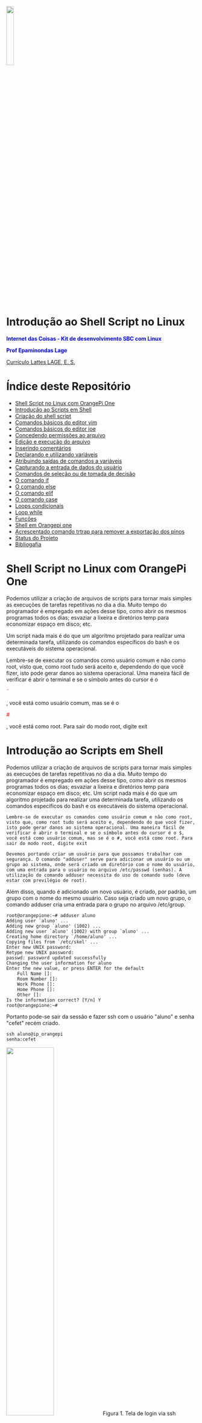 <td style="width: 20%;"><img src="/img/Logo_CEFET-MG.png" width="20%" /></td>

# Introdução ao Shell Script no Linux
<p><strong><span style="color: #0000ff;">Internet das Coisas - Kit de desenvolvimento SBC com Linux</span></strong></p>
<p><strong><span style="color: #0000ff;">Prof Epaminondas Lage</span></strong></p>
<a href="http://lattes.cnpq.br/7787341723868111"> Currículo Lattes LAGE, E. S.</a> 

# Índice deste Repositório

* [Shell Script no Linux com OrangePi One](#Shell-Script-no-Linux-com-OrangePi-One)
* [Introdução ao Scripts em Shell](#Introdução-ao-Scripts-em-Shell)
* [Criação do shell script](#Criação-do-shell-script)
* [Comandos básicos do editor vim](#Comandos-básicos-do-editor-vim)
* [Comandos básicos do editor joe](#Comandos-básicos-do-editor-joe)
* [Concedendo permissões ao arquivo](#Concedendo-permissões-ao-arquivo)
* [Edição e execução do arquivo](#Edição-e-execução-do-arquivo)
* [Inserindo comentários](#Inserindo-comentários)
* [Declarando e utilizando variáveis](#Declarando-e-utilizando-variáveis)
* [Atribuindo saídas de comandos a variáveis](#Atribuindo-saídas-de-comandos-a-variáveis)
* [Capturando a entrada de dados do usuário](#Capturando-a-entrada-de-dados-do-usuário)
* [Comandos de seleção ou de tomada de decisão](#Comandos-de-seleção-ou-de-tomada-de-decisão)
* [O comando if](#o-comando-if)
* [O comando else](#o-comando-else)
* [O comando elif](#O-comando-elif)
* [O comando case](#O-comando-case)
* [Loops condicionais](#Loops-condicionais)
* [Loop while](#Loop-while)
* [Funções](#Funções)
* [Shell em Orangepi one](#Shell-em-Orangepi-one)
* [Acrescentado comando trtrap para remover a exportação dos pinos](#Acrescentado-comando-trtrap-para-remover-a-exportação-dos-pinos)
* [Status do Projeto](#Status-do-Projeto)
* [Bibliogafia](#Bibliogafia)


# Shell Script no Linux com OrangePi One
          	
Podemos utilizar a criação de arquivos de scripts para tornar mais simples as execuções de tarefas repetitivas no dia a dia. Muito tempo do programador é empregado em ações desse tipo, como abrir os mesmos programas todos os dias; esvaziar a lixeira e diretórios temp para economizar espaço em disco; etc.

Um script nada mais é do que um algoritmo projetado para realizar uma determinada tarefa, utilizando os comandos específicos do bash e os executáveis do sistema operacional.

Lembre-se de executar os comandos como usuário comum e não como root, visto que, como root tudo será aceito e, dependendo do que você fizer, isto pode gerar danos ao sistema operacional. Uma maneira fácil de verificar é abrir o terminal e se o símbolo antes do cursor é o <p><span style="color: #ff0000;">&tilde;</span></p>, você está como usuário comum, mas se é o <p><span style="color: #ff0000;">#</span></p>, você está como root. Para sair do modo root, digite exit

# Introdução ao Scripts em Shell

Podemos utilizar a criação de arquivos de scripts para tornar mais simples as execuções de tarefas repetitivas no dia a dia. Muito tempo do programador é empregado em ações desse tipo, como abrir os mesmos programas todos os dias; esvaziar a lixeira e diretórios temp para economizar espaço em disco; etc.
Um script nada mais é do que um algoritmo projetado para realizar uma determinada tarefa, utilizando os comandos específicos do bash e os executáveis do sistema operacional.

    Lembre-se de executar os comandos como usuário comum e não como root, visto que, como root tudo será aceito e, dependendo do que você fizer, isto pode gerar danos ao sistema operacional. Uma maneira fácil de verificar é abrir o terminal e se o símbolo antes do cursor é o $, você está como usuário comum, mas se é o #, você está como root. Para sair do modo root, digite exit
    
    Devemos portando criar um usuário para que possamos trabalhar com segurança. O comando "adduser" serve para adicionar um usuário ou um grupo ao sistema, onde será criado um diretório com o nome do usuário, com uma entrada para o usuário no arquivo /etc/passwd (senhas). A utilização do comando adduser necessita do uso do comando sudo (deve estar com previlégio de root).
    
Além disso, quando é adicionado um novo usuário, é criado, por padrão, um grupo com o nome do mesmo usuário. Caso seja criado um novo grupo, o comando adduser cria uma entrada para o grupo no arquivo /etc/group. 
    
    root@orangepione:~# adduser aluno
	Adding user `aluno' ...
	Adding new group `aluno' (1002) ...
	Adding new user `aluno' (1002) with group `aluno' ...
	Creating home directory `/home/aluno' ...
	Copying files from `/etc/skel' ...
	Enter new UNIX password: 
	Retype new UNIX password: 
	passwd: password updated successfully
	Changing the user information for aluno
	Enter the new value, or press ENTER for the default
		Full Name []: 
		Room Number []: 
		Work Phone []: 
		Home Phone []: 
		Other []: 
	Is the information correct? [Y/n] Y
	root@orangepione:~# 

Portanto pode-se sair da sessão e fazer ssh com o usuário "aluno"  e senha "cefet" recém criado.

	ssh aluno@ip_orangepi
	senha:cefet

<td style="width: 50%;"><img src="/img/epaminondaslage_ssh_aluno.png" width="50%" /></td>
Figura 1. Tela de login via ssh

# Criação do shell script

Em primeiro lugar precisaremos de um arquivo para escrever o nosso script. Podemos fazer isso via terminal ou via modo gráfico, sendo que, no último caso, basta apenas clicar com o botão direito do mouse em um diretório desejado e escolher criar novo arquivo de texto ou criar novo documento.

Para criar um arquivo via terminal, basta abrir o mesmo e digitar vi exemplo1.sh, também podemos digitar touch exemplo1.sh

O comando vi cria e abre um arquivo para leitura/escrita no terminal, enquanto o comando touch cria um arquivo, mas não o abre. Posteriormente é possível abri-lo com um editor de sua preferência.

# Comandos básicos do editor vim

<td style="width: 50%;"><img src="/img/vi_comandos-1.png" width="80%" /></td>
 Figura 2. Comandos Básicos do Vim
 
 <td style="width: 50%;"><img src="/img/vim.png" width="50%" /></td>
 Figura 3. Tela de help do Vim
 
# Comandos básicos do editor joe

Caso o SO Linux não tenha o  joe instalado, é necessário dar o comando abaixo para instalar o editor de textos. 

	apt install joe
	
<td style="width: 50%;"><img src="/img/editor Joe.png" width="50%" /></td>	
Figura 4. Tela do Editor Joe
 
# Concedendo permissões ao arquivo

Para editar o arquivo, precisamos dar permissão de escrita a ele.

Para a primeira alternativa, em que o vi abriu direto o arquivo, precisamos pressionar ESC para editá-lo, assim, ao se fazer isso, o caractere : aparece, então digite 

	!chmod777%

Para a segunda alternativa, em que o touch não abriu o arquivo criado, basta digitar: 
	
	chmod 777 exemplo1.sh.

O chmod é utilizado para setar permissões em arquivos e diretórios. O valor 777 concede todos os direitos (read, write, execute) para o usuário, o grupo e os outros. Ao invés de 777, outro modo de fazer isso é digitando +rwx.

O caractere ! força o vi a executar o que está sendo pedido (no caso, executar o chmod). 
O caractere % faz referência ao arquivo atual. Pode-se também, ao invés de utilizá-lo, fornecer o nome do arquivo.

# Edição e execução do arquivo

Utilizaremos o vi, no terminal, mas você pode escolher qualquer outro editor, gráfico ou não.

Abra o arquivo com o comando vi exemplo1.sh, com o vi você precisa digitar i para colocá-lo no modo de inserção.

Um shell script começa (mas não necessariamente) definindo qual o interpretador de comandos que será utilizado para interpretar e executar o script. Existem outros além do bash, como o sh, o ksh e o csh. 

	#!/bin/SHELL_ATUAL

<td style="width: 50%;"><img src="/img/bash.png" width="50%" /></td>

Figura 5. Execução do código bash 

Como vemos na Figura 1, a primeira linha de um shell script define qual o interpretador de comandos será utilizado.

Note que utilizamos o path completo de onde se encontra o shell, no caso, no diretório /bin/.

Após isso, é hora de iniciarmos o nosso script. O exemplo imprimirá na tela algumas informações sobre o usuário e o computador, conforme o código da Listagem 1.

	#!/bin/bash
	echo "Seu nome de usuário é:"
	whoami
	echo "Info de hora atual e tempo que o computador está ligado:"
	uptime
	echo "O script está executando do diretório:"
	pwd 

Listagem 1. Código do exemplo1.sh

Este código nos fornece algumas informações sobre o usuário, algumas informações da máquina e sobre o local de armazenamento do nosso script.

Para salvarmos o arquivo digitamos ESC e depois “:wq” para gravar as alterações e sair.

Para executar o script, há alguns pontos a considerar:

* Se você tiver salvo o seu arquivo no diretório atual, basta executá-lo digitando no prompt: ./exemplo1.sh
* Se você tiver salvo o seu arquivo em outro diretório qualquer, você precisará informar o path completo até ele. Considerando que ele esteja em /tmp/scripts: /tmp/scripts/exemplo1.sh
* O comando echo exibe na tela a string entre aspas duplas. Caso você não queira que ela fique entre aspas duplas, simplesmente não as forneça no comando echo; 
* O comando whoami exibe o usuário logado no sistema;
* O comando uptime exibe a hora atual, o tempo decorrido desde que o computador foi ligado, o número de usuários logados e uma média do número de processos carregados nos últimos um, cinco e 15 minutos;
* O comando pwd exibe o diretório no qual o arquivo está rodando.
* Toda string que contiver espaços deve estar entre aspas duplas.

# Inserindo comentários

Comentários em códigos são muito importantes. Explicar o que está sendo feito e dar informações sobre o funcionamento do código permite ao desenvolvedor economizar tempo para entendê-lo. 

Para inserir comentários no seu script, basta iniciar a linha com o caractere #, como no código da Listagem 2 e execução na Figura 2.

	#!/bin/bash
	#Este é um comentário
	#Este é outro comentário
 	echo "Este script contém comentários."

Listagem 2. Shell script com comentários

<td style="width: 50%;"><img src="/img/listagem2.jpg" width="50%" /></td>
Figura 6. Saída da execução do código da Listagem 2 

Como pode ser observado, os comentários não são processados, portanto, não aparecem para o usuário.

# Declarando e utilizando variáveis

Uma variável é um label (nome) que armazena um valor para ser utilizado posteriormente no código. Seu uso evita repetições de valores por parte do programador e torna o código mais informativo e limpo. 

A linguagem do shell não é tipada, ou seja, pode-se armazenar qualquer tipo de valor em uma variável, desde strings a números.

Para declará-las basta seguir a sintaxe nome_da_variavel=valor onde:
	* nome_da_variavel: sequência de caracteres que deve começar por qualquer letra maiúscula ou minúscula ou underscore (_);
	* valor: qualquer dado que deva ser valorado à variável.

Nota: Observe que não deve haver espaços entre o sinal de igual e o nome e o valor da variável.

Para utilizarmos o valor da variável coloca-se o $ (cifrão) na frente de seu nome, como mostra o exemplo da Listagem 3.

	#!/bin/bash
	site=www.devmedia.com.br
	meu_numero_favorito=22
	_cidade=”Belo Horizonte”
	echo “Um ótimo site para você aprender a programar e se manter atualizado é: $site”
	echo “Meu número favorito é: $meu_numero_favorito”
	echo “Minha cidade natal é: $_cidade”

Listagem 3. Declarando e utilizando variáveis

Agora, se você deseja printar o nome da própria variável, basta colocar uma barra invertida \ antes do $, assim, ela nega o caractere seguinte e normalmente é utilizada para caracteres de scape (ou seja, caracteres que já tem uma função específica, mas que você deseja somente utilizar em um nome ou valor, sem executá-los). 
Vejamos um exemplo na Listagem 4.

	#!/bin/bash
	nome=fernanda
	echo “O nome da variável é \$nome”

Listagem 4. Printando o nome de uma variável ao invés de seu conteúdo

# Atribuindo saídas de comandos a variáveis

É possível armazenar o resultado de um comando em uma variável. Isso é muito útil em situações em que se usará este resultado em mais de um lugar ao longo do script.
Há duas sintaxes para isso:

	* nome_da_variavel=$(comando)
	* nome_da_variavel=`comando`

Você pode escolher a que melhor lhe agrada ou empregar as duas nos seus scripts.

O próximo exemplo lista as informações relativas a todos os discos e partições do sistema:

	#!/bin/bash
	system_info=`df -h` # Também poderia ser system_info=$(df -h)
	echo “$system_info”

Veja que o comando df-h executará e a sua saída (resultado dessa execução) será armazenada na variável system_info.

# Capturando a entrada de dados do usuário

Pode ser que o seu script precise interagir com o usuário, pedindo para ele fornecer algum dado de entrada para processamento. Neste caso, é necessário que se leia o que o usuário digitou e isso é feito através do seguinte comando readnome_da_variavel_para_armazenar_o_valor_a_ser_lido
Vejamos o exemplo da Listagem 5.

	#!/bin/bash
	echo “Qual o nome de uma de suas músicas favoritas?”
	read nome_musica;
	echo “Você gosta de ouvir $nome_musica!”

Listagem 5. Utilizando o comando read para ler entrada do usuário

# Comandos de seleção ou de tomada de decisão

## O comando if

Na maioria das vezes precisamos seguir um determinado fluxo de execução baseado em alguma decisão tomada pelo usuário ou outro sistema que esteja utilizando o nosso. O comando mais simples que permite isso é o condicional, que tem a seguinte sintaxe:

	if [ CONDICAO ];
	then
	  AÇÕES
	Fi

Listagem 1. NOME

Onde: 

* CONDICAO: teste que, se verdadeiro, passará o controle para o bloco dentro do then;
* AÇÕES: comandos a serem executados se o resultado de CONDICAO for verdadeiro.

Nota: É muito comum o desenvolvedor esquecer de fechar o if. Lembre-se sempre que, para cada if aberto, você precisa fechá-lo com o fi.
Nota: Lembre-se que, se utilizar o [, você deve fechá-lo com o ], e deixando sempre espaços ao redor. Isso é muito importante, pois eles são um “atalho” para o comando 'test'. Isso significa que, alternativamente, você poderia querer não utilizar os colchetes: 

	if test CONDICAO;
	then
	     AÇÕES
	Fi

Mas normalmente se utiliza os colchetes por ser mais compacto e para ficar mais semelhante ao formato em outras linguagens. De qualquer forma, a escolha é sua.
Nota: Em outras linguagens de programação o if testa uma condição, mas em shell script o if testa a saída de um comando.

Vamos a um exemplo em que o usuário deverá digitar um número e verificaremos se ele está em um determinado intervalo, como mostra a Listagem 6. 

	#!/bin/bash
	echo “Digite um número qualquer:”
	read numero;
	if [ “$numero” -gt 20 ];
	then
	  echo “Este número é maior que 20!”
	fi

Listagem 6. Utilizando o condicional if...then

Veja a seguir os parâmetros mais comuns utilizados com o comando test:

* n string1: o comprimento de string1 é diferente de 0;
* z string1: o comprimento de string1 é zero; 
  * string1 = string2: string1 e string2 são idênticas; 
  * string1 != string2: string1 e string2 são diferentes; 
  * inteiro1 -eq inteiro2: inteiro1 possui o mesmo valor que inteiro2; 
  * inteiro1 -ne inteiro2: inteiro1 não possui o mesmo valor que inteiro2; 
  * inteiro1 -gt inteiro2: inteiro1 é maior que inteiro2; 
  * inteiro1 -ge inteiro2: inteiro1 é maior ou igual a inteiro2; 
  * inteiro1 -lt inteiro2: inteiro1 é menor que inteiro2; 
  * inteiro1 -le inteiro2: inteiro1 é menor ou igual a inteiro2; 
* e nome_do_arquivo: verifica se nome_do_arquivo existe;
* d nome_do_arquivo: verifica se nome_do_arquivo é um diretório;
* f nome_do_arquivo: verifica se nome_do_arquivo é um arquivo regular (texto, imagem, programa, docs, planilhas).

# O comando else

Existe a possibilidade de também tratar o caso em que o nosso teste falha. Para isso temos o comando else, cuja sintaxe é:

	if [ CONDICAO ];
	   then
	       AÇÕES_1
	  else
	      AÇÕES_2
	fi

Onde:

* CONDICAO: teste que, se verdadeiro, passará o controle para o bloco dentro do then;
* AÇÕES_1: comandos a serem executados se o resultado de CONDICAO for verdadeiro;
* AÇÕES_2: comandos a serem executados se o resultado de CONDICAO for falso.

Vejamos um exemplo na Listagem 7 que verifica se um número digitado pelo usuário é positivo ou negativo.

	#!/bin/bash
	  echo “Digite um número qualquer:”
	  read numero;
	  if [ “$numero” -ge 0 ];
   	then
   	 echo “O número $numero é positivo!”
  	else
 	  echo “O número $numero é negativo!”
	fi

Listagem 7. Utilizando o condicional if...then...else

# O comando elif

Há casos em que temos mais de uma condição a ser testada, todas correlacionadas. Para isso temos o comando elif, cuja sintaxe é:

	if [ CONDICAO_1 ];
	 then
	  AÇÕES_1
	 elif [ CONDICAO_2 ];
	 then
	   AÇÕES_2
	 elif [ CONDICAO_3 ];
	 then
	   AÇÕES_3
   	           .
   	           .
   	           .
   	           .
	 elif [ CONDICAO_N ];
 	then
 	 AÇÕES_N
	Fi

Onde:

* CONDICAO_1 … CONDICAO_N: teste que, se verdadeiro, passará o controle para o bloco dentro do respectivo then;
* AÇÕES_1 … AÇÕES_N: comandos a serem executados se os resultados de CONDICAO_1 … CONDICAO_N forem verdadeiros.

A seguir temos um exemplo que apresenta um menu para o usuário escolher uma opção. Baseado nesta escolha, a hora e a data serão exibidas; uma divisão será efetuada e seu resultado será exibido, e uma mensagem será exibida com o nome que o usuário fornecer, como mostra a Listagem 8.

	#!/bin/bash
	echo "Selecione uma opção:"
	echo "1 - Exibir data e hora do sistema"
	echo "2 - Exibir o resultado da divisão 10/2"
	echo "3 - Exibir uma mensagem”
	read opcao;
	if [ $opcao == "1" ];
	then
	  data=$(date +"%T, %d/%m/%y, %A")
 	 echo "$data"
	elif [ $opcao == "2" ];
	then
	   result=$((10/2))
	   echo "divisao de 10/2 = $result"
	elif [ $opcao == "3" ];
	 then
	 echo "Informe o seu nome:"
	 read nome;
	 echo "Bem-vindo ao mundo do shell script, $nome!"
	fi

Listagem 8. Utilizando o comando elif

Nota: O bash não tem suporte nativo a divisões em ponto flutuante, apenas divisões inteiras. Caso queira efetuar este tipo de operação, precisará de um comando externo, como dc ou bc

Nota: Observe a linha: result=$((10/2))
Veja que utilizamos dois conjuntos de parênteses para encapsular a operação de divisão. Em shell script precisamos realizar operações matemáticas entre parênteses.

# O comando case

O comando case tem a mesma funcionalidade do if...then...elif, com a diferença de sua sintaxe ser mais compacta e enxuta:

	case VARIAVEL in
  	CASO_1)
      	   AÇÕES_1
 	 ;;
 	 CASO_2)
  	   AÇÕES_2
 	 ;;
  	 CASO_N)
  	   AÇÕES_N
	 ;;
	esac
	
Onde:

* VARIAVEL: variável que terá seu valor verificado;
* CASO_1 … CASO_N: possíveis estados da variável;
* AÇÕES_1 … AÇÕES_N: ações a serem tomadas caso a variável combine com CASO_1 … CASO_N, respectivamente.

Por exemplo, modificando o exemplo anterior temos o código da Listagem 9.

	#!/bin/bash
	  echo "Selecione uma opção:"
	  echo "1 - Exibir data e hora do sistema"
	  echo "2 - Exibir o resultado da divisão 10/2"
	  echo "3 - Exibir uma mensagem”
	 read opcao;
 	 case $opcao in
 	  “1”)
 	     data=$(date +"%T, %d/%m/%y, %A")
	      echo "$data"
	      ;;
	   “2”)
	     result=$((10/2))
	     echo "divisao de 10/2 = $result"
 	  ;;
 	   “3”)
	    echo "Informe o seu nome:"
	    read nome;
 	   echo "Bem-vindo ao mundo do shell script, $nome!"
	  ;;
	Esac

Listagem 9. Utilizando o comando case

# LOOPS Condicionais

Loops são muito úteis para ficar iterando sobre determinadas ações até que uma condição seja satisfeita e interrompa o laço.
O primeiro deles é o for, cuja sintaxe é:

	for VARIAVEL in VALOR_1, VALOR_2 … VALOR_N;
	  do
	       AÇÕES
	  done

Onde:

* VARIAVEL: variável cujo valor será inicializado e incrementado, respeitando os limites dos valores do conjunto fornecido;
* VALOR_1, VALOR_2 … VALOR_N: valores que VARIAVEL poderá assumir durante o loop;
* AÇÕES: ações a serem tomadas repetidamente até que o valor de VARIAVEL ultrapasse o último valor informado no conjunto de valores fornecido.

Nota: A sequência VALOR_1, VALOR_2 … VALOR_N; na sintaxe pode ser substituída por: {VALOR_1..VALOR_N};

Observe que são apenas duas reticências.

Quando o loop for começar, a variável é inicializada com o primeiro valor do conjunto, e ocorre a primeira iteração (entrada no laço e execução dos comandos). Para as iterações seguintes, os valores do conjunto serão atribuídos à variável, sucessivamente, até que se alcance o último e o loop termine a execução.
Veja o exemplo da Listagem 10, que conta decrescendo de 10 a 0.

	#!/bin/bash
	 echo “Testando o loop for”
	 for i in {10..0};
 	 do
 	  echo “$i”
	 done

Listagem 10. Exemplo de uso do loop for

Outra forma de criarmos sequências de valores é com o comando seq, como mostra a Listagem 11.

	#!/bin/bash
	 echo “Testando o comando seq”
	 for i in $(seq 1 5 100);
	 do
	  echo “$i”
	done

Listagem 11. Exemplo de uso do loop for com o comando seq com intervalo

Observe que foi criada uma sequência de 1 até 100, com intervalo de 5.

Agora, na Listagem 12 temos um exemplo de loop sem intervalo.

	#!/bin/bash
	 echo “Testando o comando seq”
	 for i in $(seq 1 100);
	 do
	  echo “$i”
	done

Listagem 12. Exemplo de uso do loop for com o comando seq sem intervalo

Observe que foi criada uma sequência de 1 até 100, de 1 em 1.

# Loop while

Enquanto o loop for é mais ideal para quando sabemos até quanto contar, o loop while é bom para quando não temos essa noção, mas sabemos de uma condição que deverá ser atendida para que o laço termine. Sua sintaxe é:

	while [ CONDICAO ];
 	    do
 	       AÇÕES
	  done

Onde:

* CONDICAO: condição cuja veracidade determina a permanência no laço;
* AÇÕES: ações a serem tomadas enquanto CONDICAO for verdadeira.

Vamos na Listagem 13 um exemplo que exibe ao usuário o que ele digitou, enquanto ele não informar -1.

	#!/bin/bash
 	 echo “Informe o que você quiser, -1 para sair”
 	 read dado;
 	 while [ $dado != “-1” ];
 	 do
	    echo “Você digitou $dado”
	  read dado;
	done

Listagem 13. Exemplo de uso do loop while

Vejamos um outro exemplo com contador na Listagem 14.

	#!/bin/bash
	echo “Informe até que valor positivo e maior que zero contar:”
	read valor;
	i=1
	while [ $i -le $valor ];
 	do
	  echo “$i”
 	 ((i=$i+1))
	done

Listagem 14. Exemplo de uso do loop while com contador

# Funções

O uso de funções é imprescindível para separar, organizar e estruturar a lógica de qualquer algoritmo, seja em shell script ou qualquer outra linguagem de programação. Sua sintaxe é muito simples:

	nome_funcao()
	  {
	      AÇÕES
	   }

Funções podem chamar outras funções existentes no script, simplesmente escrevendo-se o nome dela, como vemos no exemplo da Listagem 15.

	#!/bin/bash	
	 main()
	 {
	   echo "Escolha uma opção:"
	   echo "1 - Esvaziar a lixeira"
	   echo "2 - Calcular fatorial"
	   read opcao;
	   case $opcao in
	   "1")
	    esvaziar_lixeira
	    ;;
	   "2")
	    calcular_fatorial	
	    ;;
	 esac
	}
	esvaziar_lixeira()
	{
	  echo "Esvaziando a lixeira..."
	  path="${HOME}/.local/share/Trash/files"
	  cd "$path"
	  for file in *
 	 do
	  rm -rf "$file"
	  done
 	 echo "Done!"
	}
	calcular_fatorial()
	{
	  echo "Informe um número:"
	  read numero;
	  i=1
	  fat=1
	  while [ $i -le $numero ]
	  do
	  fat=$(($fat*$i))
	  i=$(($i+1))
	  done
	  echo "fatorial de $numero é $fat"
	}
	main

Listagem 15. Exemplo de uso de funções

Nota: Lembre-se sempre de chamar a função principal (no nosso caso, main) no final do seu script, do contrário, nada acontecerá quando você o executar.
Argumentos

Normalmente um programa recebe argumentos como entrada, ou seja, dados fornecidos pelo usuário ou por outro programa, os quais devem ser “consumidos” para produzir as saídas desejadas.
Em shell script não poderia ser diferente: temos nomes especiais para designar os argumentos recebidos por um script:

* $0 – contém o nome do script que foi executado;
* $1 … $n – contêm os argumentos na ordem em que foram passados (1º argumento em $1, 2º argumento em $2, etc.).
* $# - contém o número de argumentos que foi passado (ou seja, não considera o nome do script em $0);
* $* - retorna todos os argumentos de uma vez só.

Vamos ao exemplo da Listagem 16 e sua execução é exibida na Figura 3.

	#!/bin/bash
 	 if [ $# -lt 1 ];
	  then
	   echo "Precisa fornecer pelo menos 1 argumento!"
	   exit 1
	 fi
	 echo "Número de argumentos passados: $#"
	i=0
	for argumento in $*
	 do
	 i=$(($i+1))
	  echo "Argumento $i passado: $argumento"
	 done

Listagem 16. Exemplo de uso de argumentos em scripts

<td style="width: 50%;"><img src="/img/listagem16.jpg" width="50%" /></td
 Figura 8. Saída da execução do código da Listagem 16 

Conforme vimos no artigo, shell scripts são a melhor maneira de automatizar tarefas diárias em sistemas Unix-like. Além de práticos, nos poupam muito tempo, além de possuírem uma sintaxe simples e permitir processar desde pequenas quantidades de dados até executar tarefas mais robustas.
Lendo um pino de I/O por interrupção no Linux

O acesso a pinos de I/O (GPIO) no Linux é feito através de arquivos exportados no diretório /sys/class/gpio/. Para acessar um pino de I/O, o primeiro passo é exportá-lo escrevendo o número do pino de I/O no arquivo export. Depois é necessário configurar a direção do pino de I/O no arquivo direction e por fim ler ou alterar o estado do pino de I/O no arquivo value.

Por exemplo, para acionar o GPIO 53:

	# echo 53 > /sys/class/gpio/export		
	# echo out > /sys/class/gpio/gpio53/direction
	# echo 1 > /sys/class/gpio/gpio53/value

# Shell em Orangepi one

Exemplo básico da utilização de shell script

Pisca_led - Fica alternando o nível logico do pino PA12 a cada 1 segundo
Botao - Ao ser pressionado o botão (PA11) o led (PA06) desliga. A leitura do valor de entrada do pino PA11 é realizada por Poll, num intervalo de 500 ms, evitando assim que seja consumido 100% do processador.

No primeiro exemplo, temos o pino PA12 configurado como saída e nele temos um led vermelho conectado para ilustrar melhor o funcionamento do script.
 
<p><img src="/img/gpio_orangepione.png" alt="gpio em orangepi one" width="400" height="400" /></p>
 
Figura 9: Distribuição das GPIOs na barra de pinos da Orange Pi One.

Um detalhe importante, que merece ser ressaltado, é o funcionamento do export das GPIO. Como não temos um mapeamento interno no kernel delas, o export deve ser realizado como base no port e pino. Eis que, desta forma, teremos uma conta que deve ser realizada para descobrirmos o valor correto da GPIO.
 
xx corresponde à conta abaixo:
(Posição da letra no alfabeto – 1) * 32 + número do pino

	Ex: PA12
	( 1 – 1 ) * 32 + 12 = (0 * 32) + 12 = 12
 
	Ex: PD14
	( 4 – 1 ) * 32 + 12 = 3 * 32 + 14 = 110
 
Outro detalhe que precisamos prestar atenção é na corrente máxima de saída que o pino consegue fornecer. Neste caso, o datasheet nos informa que a corrente máxima é de 40 mA, página 607 Allwinner H3. Neste caso, foi utilizado um resistor de 330 Ohms em série com o Led, a fim de limitar sua corrente em 10 mA.

No segundo exemplo, teremos o pino PA06 configurado como saída e o PA11 como entrada. O funcionamento do código consiste em verificar via Poll se o botão (PA11) foi pressionado, e caso seja, o Led amarelo (PA06) será apagado.

No código do exemplo 2, é necessário realizar duas ressalvas: a primeira é que no caso do pino de entrada (PA11) foi adicionado um resistor de pull-up externamente, com a finalidade de limitar a corrente de entrada.

A segunda, consiste no aspecto que a adição do comando sleep 0.5, que nos traz um atraso de, aproximadamente, 500 ms na leitura do pino. Entretanto, caso não seja inserido, o processador terá seu uso em 100%. Isso porque o código estando num loop infinito, as operações descritas no script serão realizas de forma ininterrupta, ocasionando o uso excessivo do processador. 

Destaca-se que outra maneira de executar esse código será a análise da troca de estado do pino por interrupção. Nesse caso, não teríamos atraso na leitura e nem usaríamos em excesso o processador.

	#!/bin/sh
	# Inicializa a gpio12 (PA12) - (1 - 1)*32 + 12 = 12
	echo 12 > /sys/class/gpio/export
	# Declara a gpio12 como saida
	echo "out" > /sys/class/gpio/gpio12/direction
	# Inicializa a saida com nivel logico 0 (led desligado)
	echo 0 > /sys/class/gpio/gpio12/value
	trap "echo 12 > /sys/class/gpio/unexport; exit 0" 1 2 15
	# 1 - SIGUP
	# 2 - SIGINT
	# 3 - SIGTERM
	#loop infinito
	while true
	do
	#Liga o led (gpio12)
	echo 1 > /sys/class/gpio/gpio12/value
	#Aguarda 1 segundo
	sleep 1
	#Desliga o led
	echo 0 > /sys/class/gpio/gpio12/value
		sleep 1
	done

Listagem 17. Exemplo em script pisca_led.sh

# Acrescentado comando trtrap para remover a exportação dos pinos

	#!/bin/sh
	echo 11 > /sys/class/gpio/export
	echo in > /sys/class/gpio/gpio11/direction
	echo 6 > /sys/class/gpio/export
	echo out > /sys/class/gpio/gpio6/direction
	echo 0 > /sys/class/gpio/gpio6/value
	trap "echo 11 > /sys/class/gpio/unexport; echo 6 > /sys/class/gpio/unexport; exit 0" 1 2 15
	#1 - HANGUP
	#2 - INTERRUPT
	#15 - TERMINATE
	while true
	do
		botao=$( cat /sys/class/gpio/gpio11/value)
		if [ "$botao" -eq 1 ];
			then
				echo 1 > /sys/class/gpio/gpio6/value
			else
				echo 0 > /sys/class/gpio/gpio6/value
		fi
	sleep 0.5
	done

Listagem 18. Exemplo de uso script botão.sh

# Status do Projeto
![Badge em Desenvolvimento](http://img.shields.io/static/v1?label=STATUS&message=EM%20DESENVOLVIMENTO&color=GREEN&style=for-the-badge)
Atualizado em Julho de 2022

# Bibliografia

- Adaptado de https://www.devmedia.com.br/introducao-ao-shell-script-no-linux/25778 


